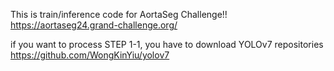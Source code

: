 This is train/inference code for AortaSeg Challenge!!
https://aortaseg24.grand-challenge.org/

if you want to process STEP 1-1, you have to download YOLOv7 repositories
https://github.com/WongKinYiu/yolov7
